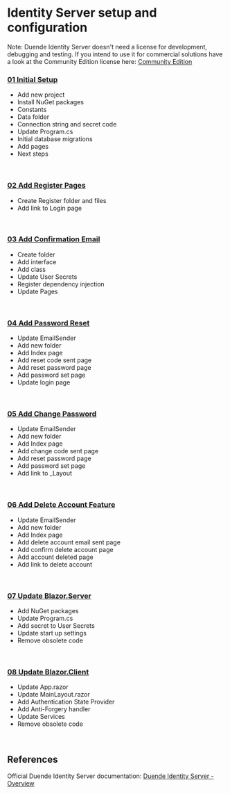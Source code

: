 # Identity Server setup and configuration

Note: Duende Identity Server doesn't need a license for development, debugging and testing.
If you intend to use it for commercial solutions have a look at the Community Edition license here: [Community Edition](https://duendesoftware.com/products/communityedition) 
<br/>

### [01 Initial Setup](/Documentation/Code/IdentityServer/01-Initial-Setup.md)
- Add new project
- Install NuGet packages
- Constants
- Data folder
- Connection string and secret code
- Update Program.cs
- Initial database migrations
- Add pages
- Next steps

<br/>

### [02 Add Register Pages](/Documentation/Code/IdentityServer/02-Add-Register-Pages.md)
- Create Register folder and files
- Add link to Login page

<br/>

### [03 Add Confirmation Email](/Documentation/Code/IdentityServer/03-Add-Confirmation-Email.md)
- Create folder
- Add interface
- Add class
- Update User Secrets
- Register dependency injection
- Update Pages

<br/>

### [04 Add Password Reset](/Documentation/Code/IdentityServer/04-Add-Password-Reset.md)
- Update EmailSender
- Add new folder
- Add Index page
- Add reset code sent page
- Add reset password page
- Add password set page
- Update login page

<br/>

### [05 Add Change Password](/Documentation/Code/IdentityServer/05-Add-Change-Password.md)
- Update EmailSender
- Add new folder
- Add Index page
- Add change code sent page
- Add reset password page
- Add password set page
- Add link to \_Layout

<br/>

### [06 Add Delete Account Feature](/Documentation/Code/IdentityServer/06-Add-Delete-Account-Feature.md)
- Update EmailSender
- Add new folder
- Add Index page
- Add delete account email sent page
- Add confirm delete account page
- Add account deleted page
- Add link to delete account

<br/>

### [07 Update Blazor.Server](/Documentation/Code/IdentityServer/07-Update-Blazor-Server.md)
- Add NuGet packages
- Update Program.cs
- Add secret to User Secrets
- Update start up settings
- Remove obsolete code

<br/>

### [08 Update Blazor.Client](/Documentation/Code/IdentityServer/08-Update-Blazor-Client.md)
- Update App.razor
- Update MainLayout.razor
- Add Authentication State Provider
- Add Anti-Forgery handler
- Update Services
- Remove obsolete code

<br/>

## References
Official Duende Identity Server documentation: [Duende Identity Server - Overview](https://docs.duendesoftware.com/identityserver/v6/overview/)
